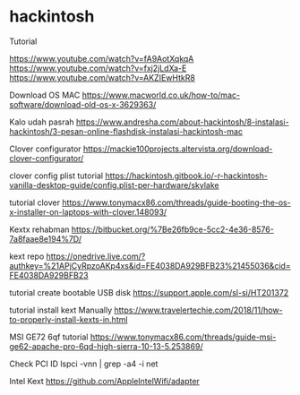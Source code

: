 # hackintosh

Tutorial

https://www.youtube.com/watch?v=fA9AotXqkqA
https://www.youtube.com/watch?v=fxj2jLdXa-E
https://www.youtube.com/watch?v=AKZIEwHtkR8

Download OS MAC
https://www.macworld.co.uk/how-to/mac-software/download-old-os-x-3629363/

Kalo udah pasrah
https://www.andresha.com/about-hackintosh/8-instalasi-hackintosh/3-pesan-online-flashdisk-instalasi-hackintosh-mac



Clover configurator
https://mackie100projects.altervista.org/download-clover-configurator/

clover config plist tutorial
https://hackintosh.gitbook.io/-r-hackintosh-vanilla-desktop-guide/config.plist-per-hardware/skylake

tutorial clover
https://www.tonymacx86.com/threads/guide-booting-the-os-x-installer-on-laptops-with-clover.148093/

Kextx rehabman
https://bitbucket.org/%7Be26fb9ce-5cc2-4e36-8576-7a8faae8e194%7D/

kext repo
https://onedrive.live.com/?authkey=%21APjCyRpzoAKp4xs&id=FE4038DA929BFB23%21455036&cid=FE4038DA929BFB23


tutorial create bootable USB disk
https://support.apple.com/sl-si/HT201372

tutorial install kext Manually
https://www.travelertechie.com/2018/11/how-to-properly-install-kexts-in.html


MSI GE72 6qf tutorial
https://www.tonymacx86.com/threads/guide-msi-ge62-apache-pro-6qd-high-sierra-10-13-5.253869/

Check PCI ID
lspci -vnn | grep -a4 -i net

Intel Kext
https://github.com/AppleIntelWifi/adapter

